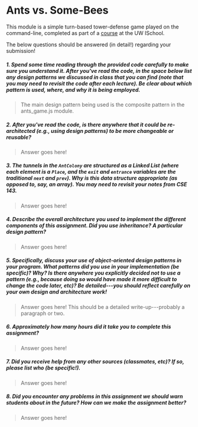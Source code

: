 # Ants vs. Some-Bees

This module is a simple turn-based tower-defense game played on the command-line, completed as part of a [course](http://arch-joelross.rhcloud.com/) at the UW ISchool. 

The below questions should be answered (in detail!) regarding your submission!


##### 1. Spend some time reading through the provided code _carefully_ to make sure you understand it. After you've read the code, in the space below list any _design patterns_ we discussed in class that you can find (note that you may need to revisit the code after each lecture). Be clear about which pattern is used, where, and _why it is being employed_.
> The main design pattern being used is the composite pattern in the ants_game.js module. 


##### 2. After you've read the code, is there anywhere that it could be re-architected (e.g., using design patterns) to be more changeable or reusable? 
> Answer goes here!


##### 3. The tunnels in the `AntColony` are structured as a ___Linked List___ (where each element is a `Place`, and the `exit` and `entrance` variables are the traditional `next` and `prev`). Why is this data structure appropriate (as opposed to, say, an array). _You may need to revisit your notes from CSE 143._
> Answer goes here!


##### 4. Describe the overall architecture you used to implement the different components of this assignment. Did you use inheritance? A particular design pattern?
> Answer goes here!


##### 5. Specifically, discuss your use of object-oriented design patterns in your program. What patterns did you use in your implementation (be specific)? Why? Is there anywhere you explicitly decided _not_ to use a pattern (e.g., because doing so would have made it more difficult to change the code later, etc)? Be detailed---you should reflect carefully on your own design and architecture work!
> Answer goes here!
> This should be a detailed write-up---probably a paragraph or two.


##### 6. Approximately how many hours did it take you to complete this assignment? #####
> Answer goes here!


##### 7. Did you receive help from any other sources (classmates, etc)? If so, please list who (be specific!). #####
> Answer goes here!


##### 8. Did you encounter any problems in this assignment we should warn students about in the future? How can we make the assignment better? #####
> Answer goes here!


